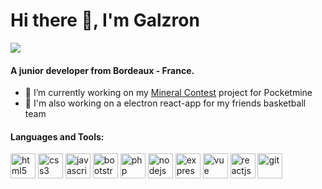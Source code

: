 # Hi there 👋, I'm Galzron
<a href="https://dev.to/galzron"><img src="https://img.shields.io/badge/DEV.TO-%230A0A0A.svg?&style=for-the-badge&logo=dev.to&logoColor=white" /></a>

#### A junior developer from Bordeaux - France.

- 🤠 I’m currently working on  my [Mineral Contest](https://github.com/Galzron/Mineral-Contest) project for Pocketmine
- 🏀 I'm also working on a electron react-app for my friends basketball team

#### Languages and Tools:
<p align="left">  <img src="https://devicons.github.io/devicon/devicon.git/icons/html5/html5-original-wordmark.svg" alt="html5" width="40" height="40"/>  <img src="https://devicons.github.io/devicon/devicon.git/icons/css3/css3-original-wordmark.svg" alt="css3" width="40" height="40"/>  <img src="https://devicons.github.io/devicon/devicon.git/icons/javascript/javascript-original.svg" alt="javascript" width="40" height="40"/>  <img src="https://devicons.github.io/devicon/devicon.git/icons/bootstrap/bootstrap-plain.svg" alt="bootstrap" width="40" height="40"/>  <img src="https://devicons.github.io/devicon/devicon.git/icons/php/php-original.svg" alt="php" width="40" height="40"/>  <img src="https://devicons.github.io/devicon/devicon.git/icons/nodejs/nodejs-original-wordmark.svg" alt="nodejs" width="40" height="40"/>  <img src="https://devicons.github.io/devicon/devicon.git/icons/express/express-original.svg" alt="express" width="40" height="40"/>  <img src="https://devicons.github.io/devicon/devicon.git/icons/vue/vue-original-wordmark.svg" alt="vue" width="40" height="40"/>  <img src="https://devicons.github.io/devicon/devicon.git/icons/react/react-original.svg" alt="reactjs" width="40" height="40"/>  <img src="https://www.vectorlogo.zone/logos/git-scm/git-scm-icon.svg" alt="git" width="40" height="40"/>

